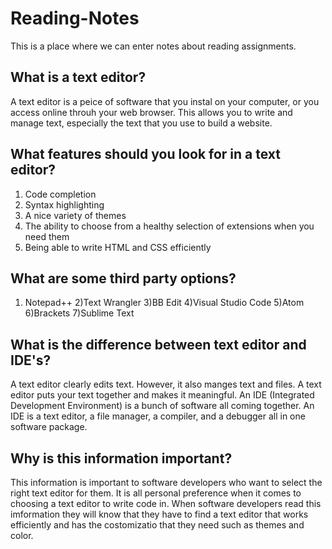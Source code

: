 # Reading-Notes
This is a place where we can enter notes about reading assignments.
## What is a text editor?
A text editor is a peice of software that you instal on your computer, or you access online throuh your web browser. This allows you to write and manage text, especially the text that you use to build a website.
## What features should you look for in a text editor?
1) Code completion
2) Syntax highlighting
3) A nice variety of themes
4) The ability to choose from a healthy selection of extensions when you need them
5) Being able to write HTML and CSS efficiently 
## What are some third party options?
1) Notepad++
2)Text Wrangler
3)BB Edit
4)Visual Studio Code
5)Atom
6)Brackets
7)Sublime Text
## What is the difference between text editor and IDE's?
A text editor clearly edits text. However, it also manges text and files. A text editor puts your text together and makes it meaningful.
An IDE (Integrated Development Environment) is a bunch of software all coming together. An IDE is a text editor, a file
manager, a compiler, and a debugger all in one software package.
## Why is this information important?
This information is important to software developers who want to select the right text editor for them. It is all personal preference when it comes to choosing a text editor to write code in. When software developers read this imformation they will know that they have to find a text editor that works efficiently and has the costomizatio that they need such as themes and color.

